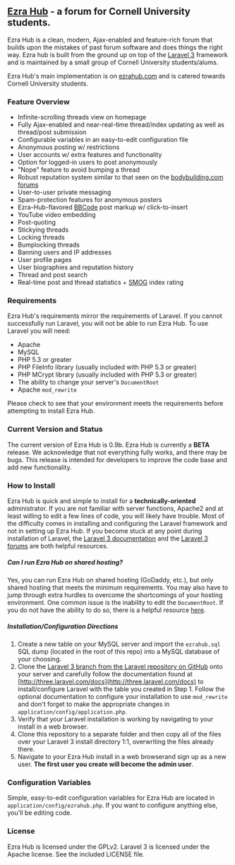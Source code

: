 ## [Ezra Hub](http://ezrahub.com) - a forum for Cornell University students.
Ezra Hub is a clean, modern, Ajax-enabled and feature-rich forum that builds upon the mistakes of past forum software and does things the right way. Ezra hub is built from the ground up on top of the [Laravel 3](http://laravel.com) framework and is maintained by a small group of Cornell University students/alums.

Ezra Hub's main implementation is on [ezrahub.com](http://ezrahub.com) and is catered towards Cornell University students.

### Feature Overview
- Infinite-scrolling threads view on homepage
- Fully Ajax-enabled and near-real-time thread/index updating as well as thread/post submission
- Configurable variables in an easy-to-edit configuration file
- Anonymous posting w/ restrictions
- User accounts w/ extra features and functionality
- Option for logged-in users to post anonymously
- "Nope" feature to avoid bumping a thread
- Robust reputation system similar to that seen on the [bodybuilding.com forums](http://forum.bodybuilding.com/faq.php?faq=repuationsystem_faq)
- User-to-user private messaging
- Spam-protection features for anonymous posters
- Ezra-Hub-flavored [BBCode](http://en.wikipedia.org/wiki/BBCode) post markup w/ click-to-insert
- YouTube video embedding
- Post-quoting
- Stickying threads
- Locking threads
- Bumplocking threads
- Banning users and IP addresses
- User profile pages
- User biographies and reputation history
- Thread and post search
- Real-time post and thread statistics + [SMOG](http://en.wikipedia.org/wiki/SMOG) index rating

### Requirements
Ezra Hub's requirements mirror the requirements of Laravel. If you cannot successfully run Laravel, you will not be able to run Ezra Hub. To use Laravel you will need:
- Apache
- MySQL
- PHP 5.3 or greater
- PHP FileInfo library (usually included with PHP 5.3 or greater)
- PHP MCrypt library (usually included with PHP 5.3 or greater)
- The ability to change your server's `DocumentRoot`
- Apache `mod_rewrite`

Please check to see that your environment meets the requirements before attempting to install Ezra Hub.

### Current Version and Status
The current version of Ezra Hub is 0.9b. Ezra Hub is currently a **BETA** release. We acknowledge that not everything fully works, and there may be bugs. This release is intended for developers to improve the code base and add new functionality.

### How to Install
Ezra Hub is quick and simple to install for a **technically-oriented** administrator. If you are not familiar with server functions, Apache2 and at least willing to edit a few lines of code, you will likely have trouble. Most of the difficulty comes in installing and configuring the Laravel framework and not in setting up Ezra Hub. If you become stuck at any point during installation of Laravel, the [Laravel 3 documentation](http://three.laravel.com/docs) and the [Laravel 3 forums](http://forums.laravel.io/viewforum.php?id=7) are both helpful resources.

##### Can I run Ezra Hub on shared hosting?
Yes, you can run Ezra Hub on shared hosting (GoDaddy, etc.), but only shared hosting that meets the minimum requirements. You may also have to jump through extra hurdles to overcome the shortcomings of your hosting environment. One common issue is the inability to edit the `DocumentRoot`. If you do not have the ability to do so, there is a helpful resource [here](http://forums.laravel.io/viewtopic.php?id=1258).

##### Installation/Configuration Directions
1. Create a new table on your MySQL server and import the `ezrahub.sql` SQL dump (located in the root of this repo) into a MySQL database of your choosing.
2. Clone the [Laravel 3 branch from the Laravel repository on GitHub](https://github.com/laravel/laravel/tree/3.0) onto your server and carefully follow the documentation found at [http://three.laravel.com/docs](http://three.laravel.com/docs) to install/configure Laravel with the table you created in Step 1. Follow the optional documentation to configure your installation to use `mod_rewrite` and don't forget to make the appropriate changes in `application/config/application.php`.
3. Verify that your Laravel installation is working by navigating to your install in a web browser.
4. Clone this repository to a separate folder and then copy all of the files over your Laravel 3 install directory 1:1, overwriting the files already there.
5. Navigate to your Ezra Hub install in a web browserand sign up as a new user. **The first user you create will become the admin user**.

### Configuration Variables
Simple, easy-to-edit configuration variables for Ezra Hub are located in `application/config/ezrahub.php`. If you want to configure anything else, you'll be editing code.

### License
Ezra Hub is licensed under the GPLv2. Laravel 3 is licensed under the Apache license. See the included LICENSE file.
